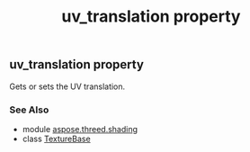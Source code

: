 ﻿---
title: uv_translation property
second_title: Aspose.3D for Python via .NET API References
description: 
type: docs
weight: 190
url: /python-net/aspose.threed.shading/texturebase/uv_translation/
is_root: false
---

## uv_translation property


Gets or sets the UV translation.

### See Also
* module [aspose.threed.shading](../../)
* class [TextureBase](/3d/python-net/aspose.threed.shading/texturebase)
